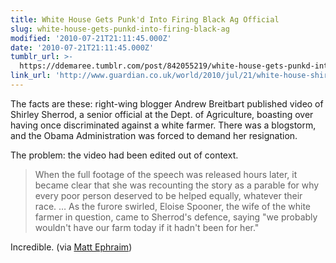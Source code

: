 ```yaml
---
title: White House Gets Punk'd Into Firing Black Ag Official
slug: white-house-gets-punkd-into-firing-black-ag
modified: '2010-07-21T21:11:45.000Z'
date: '2010-07-21T21:11:45.000Z'
tumblr_url: >-
  https://ddemaree.tumblr.com/post/842055219/white-house-gets-punkd-into-firing-black-ag
link_url: 'http://www.guardian.co.uk/world/2010/jul/21/white-house-shirley-sherrod'
---
```

The facts are these: right-wing blogger Andrew Breitbart published video of Shirley Sherrod, a senior official at the Dept. of Agriculture, boasting over having once discriminated against a white farmer. There was a blogstorm, and the Obama Administration was forced to demand her resignation.

The problem: the video had been edited out of context.

> When the full footage of the speech was released hours later, it became clear that she was recounting the story as a parable for why every poor person deserved to be helped equally, whatever their race. … As the furore swirled, Eloise Spooner, the wife of the white farmer in question, came to Sherrod's defence, saying "we probably wouldn't have our farm today if it hadn't been for her."

Incredible. (via [Matt Ephraim](http://twitter.com/mattephraim/status/19098747880))
